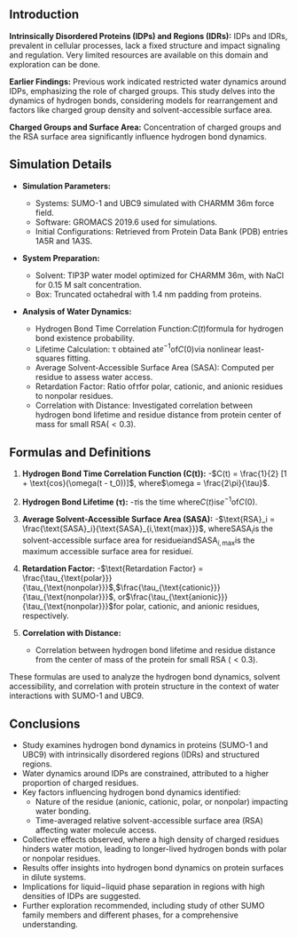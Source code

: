 ## Introduction

**Intrinsically Disordered Proteins (IDPs) and Regions (IDRs):** IDPs and IDRs, prevalent in cellular processes, lack a fixed structure and impact signaling and regulation. Very limited resources are available on this domain and exploration can be done.

**Earlier Findings:** Previous work indicated restricted water dynamics around IDPs, emphasizing the role of charged groups. This study delves into the dynamics of hydrogen bonds, considering models for rearrangement and factors like charged group density and solvent-accessible surface area.

**Charged Groups and Surface Area:** 
Concentration of charged groups and the RSA surface area significantly influence hydrogen bond dynamics. 

## Simulation Details

- **Simulation Parameters:**
  - Systems: SUMO-1 and UBC9 simulated with CHARMM 36m force field.
  - Software: GROMACS 2019.6 used for simulations.
  - Initial Configurations: Retrieved from Protein Data Bank (PDB) entries 1A5R and 1A3S.

- **System Preparation:**
  - Solvent: TIP3P water model optimized for CHARMM 36m, with NaCl for 0.15 M salt concentration.
  - Box: Truncated octahedral with 1.4 nm padding from proteins.

- **Analysis of Water Dynamics:**
  - Hydrogen Bond Time Correlation Function:$C(t)$formula for hydrogen bond existence probability.
  - Lifetime Calculation: τ obtained at$e^{-1}$of$C(0)$via nonlinear least-squares fitting.
  - Average Solvent-Accessible Surface Area (SASA): Computed per residue to assess water access.
  - Retardation Factor: Ratio of$\tau$for polar, cationic, and anionic residues to nonpolar residues.
  - Correlation with Distance: Investigated correlation between hydrogen bond lifetime and residue distance from protein center of mass for small RSA$(<0.3)$.

## Formulas and Definitions

1. **Hydrogen Bond Time Correlation Function (C(t)):**
   -$C(t) = \frac{1}{2} [1 + \text{cos}(\omega(t - t_0))]$, where$\omega = \frac{2\pi}{\tau}$.

2. **Hydrogen Bond Lifetime (τ):**
   -$\tau$is the time where$C(t)$is$e^{-1}$of$C(0)$.

3. **Average Solvent-Accessible Surface Area (SASA):**
   -$\text{RSA}_i = \frac{\text{SASA}_i}{\text{SASA}_{i,\text{max}}}$, where$\text{SASA}_i$is the solvent-accessible surface area for residue$i$and$\text{SASA}_{i,\text{max}}$is the maximum accessible surface area for residue$i$.

4. **Retardation Factor:**
   -$\text{Retardation Factor} = \frac{\tau_{\text{polar}}}{\tau_{\text{nonpolar}}}$,$\frac{\tau_{\text{cationic}}}{\tau_{\text{nonpolar}}}$, or$\frac{\tau_{\text{anionic}}}{\tau_{\text{nonpolar}}}$for polar, cationic, and anionic residues, respectively.

5. **Correlation with Distance:**
   - Correlation between hydrogen bond lifetime and residue distance from the center of mass of the protein for small RSA ($< 0.3$).

These formulas are used to analyze the hydrogen bond dynamics, solvent accessibility, and correlation with protein structure in the context of water interactions with SUMO-1 and UBC9.

## Conclusions

- Study examines hydrogen bond dynamics in proteins (SUMO-1 and UBC9) with intrinsically disordered regions (IDRs) and structured regions.
- Water dynamics around IDPs are constrained, attributed to a higher proportion of charged residues.
- Key factors influencing hydrogen bond dynamics identified:
  - Nature of the residue (anionic, cationic, polar, or nonpolar) impacting water bonding.
  - Time-averaged relative solvent-accessible surface area (RSA) affecting water molecule access.
- Collective effects observed, where a high density of charged residues hinders water motion, leading to longer-lived hydrogen bonds with polar or nonpolar residues.
- Results offer insights into hydrogen bond dynamics on protein surfaces in dilute systems.
- Implications for liquid−liquid phase separation in regions with high densities of IDPs are suggested.
- Further exploration recommended, including study of other SUMO family members and different phases, for a comprehensive understanding.
